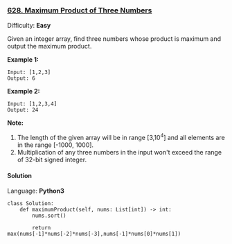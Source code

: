 ### [628\. Maximum Product of Three Numbers](https://leetcode.com/problems/maximum-product-of-three-numbers/)

Difficulty: **Easy**


Given an integer array, find three numbers whose product is maximum and output the maximum product.

**Example 1:**

```
Input: [1,2,3]
Output: 6
```

**Example 2:**

```
Input: [1,2,3,4]
Output: 24
```

**Note:**

1.  The length of the given array will be in range [3,10<sup>4</sup>] and all elements are in the range [-1000, 1000].
2.  Multiplication of any three numbers in the input won't exceed the range of 32-bit signed integer.


#### Solution

Language: **Python3**

```python3
class Solution:
    def maximumProduct(self, nums: List[int]) -> int:
        nums.sort()
        
        return max(nums[-1]*nums[-2]*nums[-3],nums[-1]*nums[0]*nums[1])
```